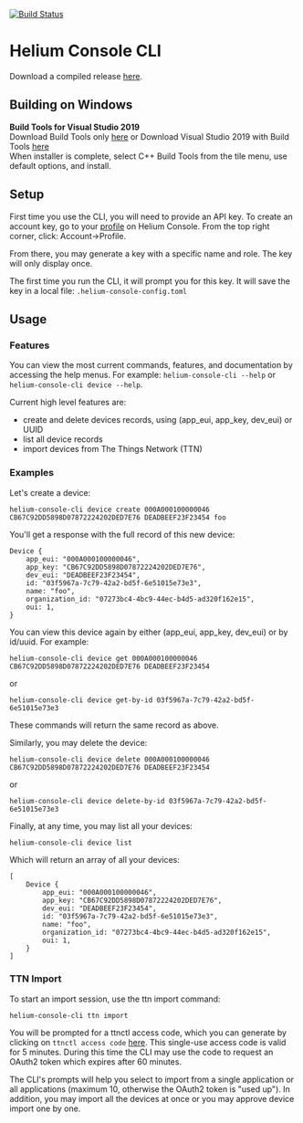 [![Build Status](https://travis-ci.com/helium/helium-console-cli.svg?token=35YrBmyVB8LNrXzjrRop&branch=master)](https://travis-ci.com/helium/helium-console-cli)

# Helium Console CLI

Download a compiled release [here](https://github.com/helium/helium-console-cli/releases).

## Building on Windows
**Build Tools for Visual Studio 2019**  
Download Build Tools only [here](https://visualstudio.microsoft.com/thank-you-downloading-visual-studio/?sku=BuildTools&rel=16) or Download Visual Studio 2019 with Build Tools [here](https://visualstudio.microsoft.com/thank-you-downloading-visual-studio/?sku=Community&rel=16)  
When installer is complete, select C++ Build Tools from the tile menu, use default options, and install. 

## Setup 
First time you use the CLI, you will need to provide an API key. To create an account key, go to your [profile](https://console.helium.com/profile) on Helium Console. From the top right corner, click: Account->Profile.

From there, you may generate a key with a specific name and role. The key will only display once.

The first time you run the CLI, it will prompt you for this key. It will save the key in a local file: `.helium-console-config.toml`

## Usage

### Features

You can view the most current commands, features, and documentation by accessing the help menus. For example: `helium-console-cli --help` or `helium-console-cli device --help`.

Current high level features are:
* create and delete devices records, using (app_eui, app_key, dev_eui) or UUID
* list all device records
* import devices from The Things Network (TTN)

### Examples

Let's create a device:

```
helium-console-cli device create 000A000100000046 CB67C92DD5898D07872224202DED7E76 DEADBEEF23F23454 foo
```

You'll get a response with the full record of this new device:

```
Device {
    app_eui: "000A000100000046",
    app_key: "CB67C92DD5898D07872224202DED7E76",
    dev_eui: "DEADBEEF23F23454",
    id: "03f5967a-7c79-42a2-bd5f-6e51015e73e3",
    name: "foo",
    organization_id: "07273bc4-4bc9-44ec-b4d5-ad320f162e15",
    oui: 1,
}
```

You can view this device again by either (app_eui, app_key, dev_eui) or by id/uuid. For example:

```
helium-console-cli device get 000A000100000046 CB67C92DD5898D07872224202DED7E76 DEADBEEF23F23454
```
or

```
helium-console-cli device get-by-id 03f5967a-7c79-42a2-bd5f-6e51015e73e3
```

These commands will return the same record as above.

Similarly, you may delete the device:

```
helium-console-cli device delete 000A000100000046 CB67C92DD5898D07872224202DED7E76 DEADBEEF23F23454
```
or

```
helium-console-cli device delete-by-id 03f5967a-7c79-42a2-bd5f-6e51015e73e3
```

Finally, at any time, you may list all your devices:

```
helium-console-cli device list
```

Which will return an array of all your devices:

```
[
    Device {
        app_eui: "000A000100000046",
        app_key: "CB67C92DD5898D07872224202DED7E76",
        dev_eui: "DEADBEEF23F23454",
        id: "03f5967a-7c79-42a2-bd5f-6e51015e73e3",
        name: "foo",
        organization_id: "07273bc4-4bc9-44ec-b4d5-ad320f162e15",
        oui: 1,
    }
]
```
### TTN Import

To start an import session, use the ttn import command:

```
helium-console-cli ttn import
```

You will be prompted for a ttnctl access code, which you can generate by clicking on `ttnctl access code` [here](https://account.thethingsnetwork.org/). This single-use access code is valid for 5 minutes. During this time the CLI may use the code to request an OAuth2 token which expires after 60 minutes.

The CLI's prompts will help you select to import from a single application or all applications (maximum 10, otherwise the OAuth2 token is "used up"). In addition, you may import all the devices at once or you may approve device import one by one.
